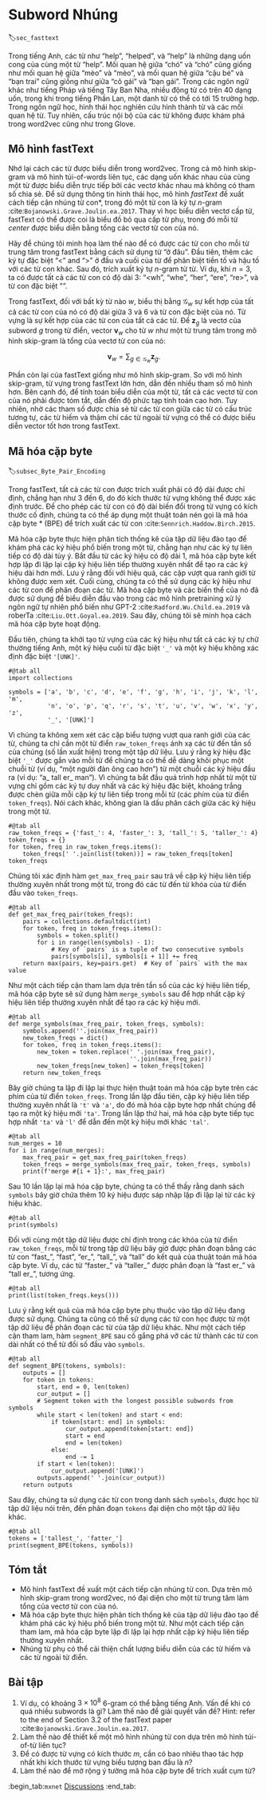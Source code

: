 # Subword Nhúng
:label:`sec_fasttext`

Trong tiếng Anh, các từ như “help”, “helped”, và “help” là những dạng uốn cong của cùng một từ “help”. Mối quan hệ giữa “chó” và “chó” cũng giống như mối quan hệ giữa “mèo” và “mèo”, và mối quan hệ giữa “cậu bé” và “bạn trai” cũng giống như giữa “cô gái” và “bạn gái”. Trong các ngôn ngữ khác như tiếng Pháp và tiếng Tây Ban Nha, nhiều động từ có trên 40 dạng uốn, trong khi trong tiếng Phần Lan, một danh từ có thể có tới 15 trường hợp. Trong ngôn ngữ học, hình thái học nghiên cứu hình thành từ và các mối quan hệ từ. Tuy nhiên, cấu trúc nội bộ của các từ không được khám phá trong word2vec cũng như trong Glove. 

## Mô hình fastText

Nhớ lại cách các từ được biểu diễn trong word2vec. Trong cả mô hình skip-gram và mô hình túi-of-words liên tục, các dạng uốn khác nhau của cùng một từ được biểu diễn trực tiếp bởi các vectơ khác nhau mà không có tham số chia sẻ. Để sử dụng thông tin hình thái học, mô hình *fastText* đề xuất cách tiếp cận nhúng từ con*, trong đó một từ con là ký tự $n$-gram :cite:`Bojanowski.Grave.Joulin.ea.2017`. Thay vì học biểu diễn vectơ cấp từ, fastText có thể được coi là biểu đồ bỏ qua cấp từ phụ, trong đó mỗi từ *center* được biểu diễn bằng tổng các vectơ từ con của nó. 

Hãy để chúng tôi minh họa làm thế nào để có được các từ con cho mỗi từ trung tâm trong fastText bằng cách sử dụng từ “ở đâu”. Đầu tiên, thêm các ký tự đặc biệt “<” and “>” ở đầu và cuối của từ để phân biệt tiền tố và hậu tố với các từ con khác. Sau đó, trích xuất ký tự $n$-gram từ từ. Ví dụ, khi $n=3$, ta có được tất cả các từ con có độ dài 3: “<wh”, “whe”, “her”, “ere”, “re>”, và từ con đặc biệt "<where>”. 

Trong fastText, đối với bất kỳ từ nào $w$, biểu thị bằng $\mathcal{G}_w$ sự kết hợp của tất cả các từ con của nó có độ dài giữa 3 và 6 và từ con đặc biệt của nó. Từ vựng là sự kết hợp của các từ con của tất cả các từ. Để $\mathbf{z}_g$ là vectơ của subword $g$ trong từ điển, vector $\mathbf{v}_w$ cho từ $w$ như một từ trung tâm trong mô hình skip-gram là tổng của vectơ từ con của nó: 

$$\mathbf{v}_w = \sum_{g\in\mathcal{G}_w} \mathbf{z}_g.$$

Phần còn lại của fastText giống như mô hình skip-gram. So với mô hình skip-gram, từ vựng trong fastText lớn hơn, dẫn đến nhiều tham số mô hình hơn. Bên cạnh đó, để tính toán biểu diễn của một từ, tất cả các vectơ từ con của nó phải được tóm tắt, dẫn đến độ phức tạp tính toán cao hơn. Tuy nhiên, nhờ các tham số được chia sẻ từ các từ con giữa các từ có cấu trúc tương tự, các từ hiếm và thậm chí các từ ngoài từ vựng có thể có được biểu diễn vector tốt hơn trong fastText. 

## Mã hóa cặp byte
:label:`subsec_Byte_Pair_Encoding`

Trong fastText, tất cả các từ con được trích xuất phải có độ dài được chỉ định, chẳng hạn như $3$ đến $6$, do đó kích thước từ vựng không thể được xác định trước. Để cho phép các từ con có độ dài biến đổi trong từ vựng có kích thước cố định, chúng ta có thể áp dụng một thuật toán nén gọi là mã hóa cặp byte * (BPE) để trích xuất các từ con :cite:`Sennrich.Haddow.Birch.2015`. 

Mã hóa cặp byte thực hiện phân tích thống kê của tập dữ liệu đào tạo để khám phá các ký hiệu phổ biến trong một từ, chẳng hạn như các ký tự liên tiếp có độ dài tùy ý. Bắt đầu từ các ký hiệu có độ dài 1, mã hóa cặp byte kết hợp lặp đi lặp lại cặp ký hiệu liên tiếp thường xuyên nhất để tạo ra các ký hiệu dài hơn mới. Lưu ý rằng đối với hiệu quả, các cặp vượt qua ranh giới từ không được xem xét. Cuối cùng, chúng ta có thể sử dụng các ký hiệu như các từ con để phân đoạn các từ. Mã hóa cặp byte và các biến thể của nó đã được sử dụng để biểu diễn đầu vào trong các mô hình pretraining xử lý ngôn ngữ tự nhiên phổ biến như GPT-2 :cite:`Radford.Wu.Child.ea.2019` và roberTa :cite:`Liu.Ott.Goyal.ea.2019`. Sau đây, chúng tôi sẽ minh họa cách mã hóa cặp byte hoạt động. 

Đầu tiên, chúng ta khởi tạo từ vựng của các ký hiệu như tất cả các ký tự chữ thường tiếng Anh, một ký hiệu cuối từ đặc biệt `'_'` và một ký hiệu không xác định đặc biệt `'[UNK]'`.

```{.python .input}
#@tab all
import collections

symbols = ['a', 'b', 'c', 'd', 'e', 'f', 'g', 'h', 'i', 'j', 'k', 'l', 'm',
           'n', 'o', 'p', 'q', 'r', 's', 't', 'u', 'v', 'w', 'x', 'y', 'z',
           '_', '[UNK]']
```

Vì chúng ta không xem xét các cặp biểu tượng vượt qua ranh giới của các từ, chúng ta chỉ cần một từ điển `raw_token_freqs` ánh xạ các từ đến tần số của chúng (số lần xuất hiện) trong một tập dữ liệu. Lưu ý rằng ký hiệu đặc biệt `'_'` được gắn vào mỗi từ để chúng ta có thể dễ dàng khôi phục một chuỗi từ (ví dụ, “một người đàn ông cao hơn”) từ một chuỗi các ký hiệu đầu ra (ví dụ: “a_ tall er_ man”). Vì chúng ta bắt đầu quá trình hợp nhất từ một từ vựng chỉ gồm các ký tự duy nhất và các ký hiệu đặc biệt, khoảng trắng được chèn giữa mỗi cặp ký tự liên tiếp trong mỗi từ (các phím của từ điển `token_freqs`). Nói cách khác, không gian là dấu phân cách giữa các ký hiệu trong một từ.

```{.python .input}
#@tab all
raw_token_freqs = {'fast_': 4, 'faster_': 3, 'tall_': 5, 'taller_': 4}
token_freqs = {}
for token, freq in raw_token_freqs.items():
    token_freqs[' '.join(list(token))] = raw_token_freqs[token]
token_freqs
```

Chúng tôi xác định hàm `get_max_freq_pair` sau trả về cặp ký hiệu liên tiếp thường xuyên nhất trong một từ, trong đó các từ đến từ khóa của từ điển đầu vào `token_freqs`.

```{.python .input}
#@tab all
def get_max_freq_pair(token_freqs):
    pairs = collections.defaultdict(int)
    for token, freq in token_freqs.items():
        symbols = token.split()
        for i in range(len(symbols) - 1):
            # Key of `pairs` is a tuple of two consecutive symbols
            pairs[symbols[i], symbols[i + 1]] += freq
    return max(pairs, key=pairs.get)  # Key of `pairs` with the max value
```

Như một cách tiếp cận tham lam dựa trên tần số của các ký hiệu liên tiếp, mã hóa cặp byte sẽ sử dụng hàm `merge_symbols` sau để hợp nhất cặp ký hiệu liên tiếp thường xuyên nhất để tạo ra các ký hiệu mới.

```{.python .input}
#@tab all
def merge_symbols(max_freq_pair, token_freqs, symbols):
    symbols.append(''.join(max_freq_pair))
    new_token_freqs = dict()
    for token, freq in token_freqs.items():
        new_token = token.replace(' '.join(max_freq_pair),
                                  ''.join(max_freq_pair))
        new_token_freqs[new_token] = token_freqs[token]
    return new_token_freqs
```

Bây giờ chúng ta lặp đi lặp lại thực hiện thuật toán mã hóa cặp byte trên các phím của từ điển `token_freqs`. Trong lần lặp đầu tiên, cặp ký hiệu liên tiếp thường xuyên nhất là `'t'` và `'a'`, do đó mã hóa cặp byte hợp nhất chúng để tạo ra một ký hiệu mới `'ta'`. Trong lần lặp thứ hai, mã hóa cặp byte tiếp tục hợp nhất `'ta'` và `'l'` để dẫn đến một ký hiệu mới khác `'tal'`.

```{.python .input}
#@tab all
num_merges = 10
for i in range(num_merges):
    max_freq_pair = get_max_freq_pair(token_freqs)
    token_freqs = merge_symbols(max_freq_pair, token_freqs, symbols)
    print(f'merge #{i + 1}:', max_freq_pair)
```

Sau 10 lần lặp lại mã hóa cặp byte, chúng ta có thể thấy rằng danh sách `symbols` bây giờ chứa thêm 10 ký hiệu được sáp nhập lặp đi lặp lại từ các ký hiệu khác.

```{.python .input}
#@tab all
print(symbols)
```

Đối với cùng một tập dữ liệu được chỉ định trong các khóa của từ điển `raw_token_freqs`, mỗi từ trong tập dữ liệu bây giờ được phân đoạn bằng các từ con “fast_”, “fast”, “er_”, “tall_”, và “tall” do kết quả của thuật toán mã hóa cặp byte. Ví dụ, các từ “faster_” và “taller_” được phân đoạn là “fast er_” và “tall er_”, tương ứng.

```{.python .input}
#@tab all
print(list(token_freqs.keys()))
```

Lưu ý rằng kết quả của mã hóa cặp byte phụ thuộc vào tập dữ liệu đang được sử dụng. Chúng ta cũng có thể sử dụng các từ con học được từ một tập dữ liệu để phân đoạn các từ của tập dữ liệu khác. Như một cách tiếp cận tham lam, hàm `segment_BPE` sau cố gắng phá vỡ các từ thành các từ con dài nhất có thể từ đối số đầu vào `symbols`.

```{.python .input}
#@tab all
def segment_BPE(tokens, symbols):
    outputs = []
    for token in tokens:
        start, end = 0, len(token)
        cur_output = []
        # Segment token with the longest possible subwords from symbols
        while start < len(token) and start < end:
            if token[start: end] in symbols:
                cur_output.append(token[start: end])
                start = end
                end = len(token)
            else:
                end -= 1
        if start < len(token):
            cur_output.append('[UNK]')
        outputs.append(' '.join(cur_output))
    return outputs
```

Sau đây, chúng ta sử dụng các từ con trong danh sách `symbols`, được học từ tập dữ liệu nói trên, đến phân đoạn `tokens` đại diện cho một tập dữ liệu khác.

```{.python .input}
#@tab all
tokens = ['tallest_', 'fatter_']
print(segment_BPE(tokens, symbols))
```

## Tóm tắt

* Mô hình fastText đề xuất một cách tiếp cận nhúng từ con. Dựa trên mô hình skip-gram trong word2vec, nó đại diện cho một từ trung tâm làm tổng của vectơ từ con của nó.
* Mã hóa cặp byte thực hiện phân tích thống kê của tập dữ liệu đào tạo để khám phá các ký hiệu phổ biến trong một từ. Như một cách tiếp cận tham lam, mã hóa cặp byte lặp đi lặp lại hợp nhất cặp ký hiệu liên tiếp thường xuyên nhất.
* Nhúng từ phụ có thể cải thiện chất lượng biểu diễn của các từ hiếm và các từ ngoài từ điển.

## Bài tập

1. Ví dụ, có khoảng $3\times 10^8$ $6$-gram có thể bằng tiếng Anh. Vấn đề khi có quá nhiều subwords là gì? Làm thế nào để giải quyết vấn đề? Hint: refer to the end of Section 3.2 of the fastText paper :cite:`Bojanowski.Grave.Joulin.ea.2017`.
1. Làm thế nào để thiết kế một mô hình nhúng từ con dựa trên mô hình túi-of-từ liên tục?
1. Để có được từ vựng có kích thước $m$, cần có bao nhiêu thao tác hợp nhất khi kích thước từ vựng biểu tượng ban đầu là $n$?
1. Làm thế nào để mở rộng ý tưởng mã hóa cặp byte để trích xuất cụm từ?

:begin_tab:`mxnet`
[Discussions](https://discuss.d2l.ai/t/386)
:end_tab:
